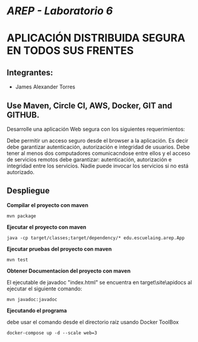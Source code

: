 # *AREP - Laboratorio 6*
# APLICACIÓN DISTRIBUIDA SEGURA EN TODOS SUS FRENTES

## Integrantes:

- James Alexander Torres

## Use Maven, Circle CI, AWS, Docker, GIT and GITHUB.
Desarrolle una aplicación Web segura con los siguientes requerimientos:

Debe permitir un acceso seguro desde el browser a la aplicación. Es decir debe garantizar autenticación, autorización e integridad de usuarios.
Debe tener al menos dos computadores comunicacndose entre ellos y el acceso de servicios remotos debe garantizar: autenticación, autorización e integridad entre los servicios. Nadie puede invocar los servicios si no está autorizado.

## Despliegue 


**Compilar el proyecto con maven**
```
mvn package
```

**Ejecutar el proyecto con maven**
```
java -cp target/classes;target/dependency/* edu.escuelaing.arep.App

```

**Ejecutar pruebas del proyecto con maven**
```
mvn test
```

**Obtener Documentacion del proyecto con maven**

El ejecutable de javadoc "index.html" se encuentra en target\site\apidocs al ejecutar el siguiente comando:
```
mvn javadoc:javadoc
```

**Ejecutando el programa**

debe usar el comando desde el directorio raíz usando Docker ToolBox
```
docker-compose up -d --scale web=3
```